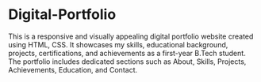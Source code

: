 # Digital-Portfolio
This is a responsive and visually appealing digital portfolio website created using HTML, CSS. It showcases my skills, educational background, projects, certifications, and achievements as a first-year B.Tech student. The portfolio includes dedicated sections such as About, Skills, Projects, Achievements, Education, and Contact.
